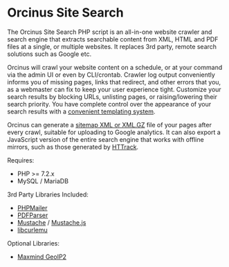 # Orcinus Site Search

The Orcinus Site Search PHP script is an all-in-one website crawler and search engine that extracts searchable content from XML, HTML and PDF files at a single, or multiple websites. It replaces 3rd party, remote search solutions such as Google etc. 

Orcinus will crawl your website content on a schedule, or at your command via the admin UI or even by CLI/crontab. Crawler log output conveniently informs you of missing pages, links that redirect, and other errors that you, as a webmaster can fix to keep your user experience tight. Customize your search results by blocking URLs, unlisting pages, or raising/lowering their search priority. You have complete control over the appearance of your search results with a [convenient templating system](https://mustache.github.io/).

Orcinus can generate a [sitemap XML or XML.GZ](https://www.sitemaps.org) file of your pages after every crawl, suitable for uploading to Google analytics. It can also export a JavaScript version of the entire search engine that works with offline mirrors, such as those generated by [HTTrack](https://www.httrack.com).

Requires:
- PHP >= 7.2.x
- MySQL / MariaDB

3rd Party Libraries Included:
- [PHPMailer](https://github.com/PHPMailer/PHPMailer)
- [PDFParser](https://github.com/smalot/pdfparser)
- [Mustache](https://github.com/bobthecow/mustache.php) / [Mustache.js](https://github.com/janl/mustache.js)
- [libcurlemu](https://github.com/m1k3lm/libcurlemu)

Optional Libraries:
- [Maxmind GeoIP2](https://github.com/maxmind/GeoIP2-php)
